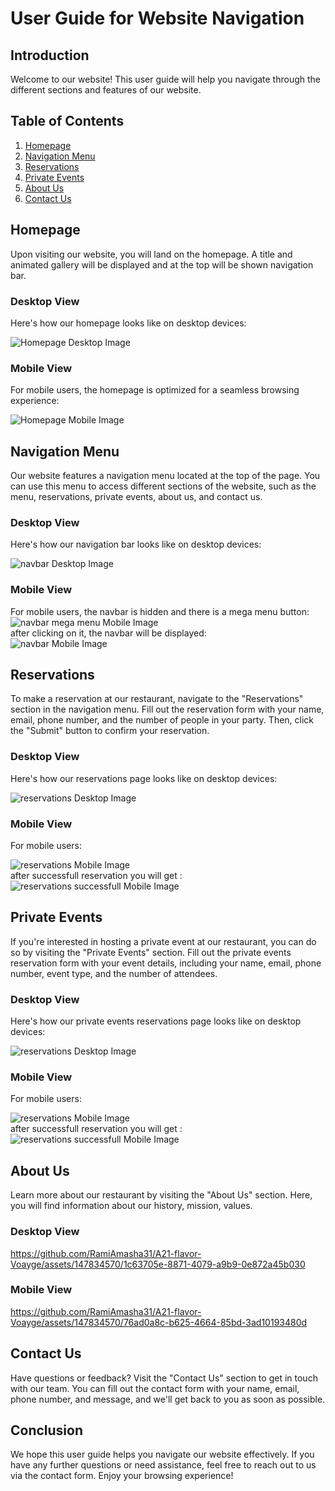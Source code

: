 # User Guide for Website Navigation

## Introduction
Welcome to our website! This user guide will help you navigate through the different sections and features of our website.

## Table of Contents
1. [Homepage](#homepage)
2. [Navigation Menu](#navigation-menu)
3. [Reservations](#reservations)
4. [Private Events](#private-events)
5. [About Us](#about-us)
6. [Contact Us](#contact-us)

## Homepage
Upon visiting our website, you will land on the homepage. A title and animated gallery will be displayed and at the top will be shown navigation bar.
### Desktop View
Here's how our homepage looks like on desktop devices:

![Homepage Desktop Image](../images/home-page-desktop.png)

### Mobile View
For mobile users, the homepage is optimized for a seamless browsing experience:

![Homepage Mobile Image](../images/home-page-mobile.png)

## Navigation Menu
Our website features a navigation menu located at the top of the page. You can use this menu to access different sections of the website, such as the menu, reservations, private events, about us, and contact us.
### Desktop View
Here's how our navigation bar looks like on desktop devices:

![navbar Desktop Image](../images/navbar-desktop.png)

### Mobile View
For mobile users, the navbar is hidden and there is a mega menu button:
![navbar mega menu Mobile Image](../images/navbar1-mobile.png) <br>
after clicking on it, the navbar will be displayed:<br>
![navbar Mobile Image](../images/navbar2-mobile.png)



## Reservations
To make a reservation at our restaurant, navigate to the "Reservations" section in the navigation menu. Fill out the reservation form with your name, email, phone number, and the number of people in your party. Then, click the "Submit" button to confirm your reservation.

### Desktop View
Here's how our reservations page looks like on desktop devices:

![reservations Desktop Image](../images/res-desktop.png)

### Mobile View
For mobile users:

![reservations Mobile Image](../images/res-mobile.png)<br>
after successfull reservation you will get : <br>
![reservations successfull Mobile Image](../images/res-success.png)
## Private Events
If you're interested in hosting a private event at our restaurant, you can do so by visiting the "Private Events" section. Fill out the private events reservation form with your event details, including your name, email, phone number, event type, and the number of attendees.
### Desktop View
Here's how our private events reservations page looks like on desktop devices:

![reservations Desktop Image](../images/pevents-desktop.png)

### Mobile View
For mobile users:

![reservations Mobile Image](../images/pevents-mobile.png)<br>
after successfull reservation you will get : <br>
![reservations successfull Mobile Image](../images/pevents-success.png)

## About Us
Learn more about our restaurant by visiting the "About Us" section. Here, you will find information about our history, mission, values.
### Desktop View


https://github.com/RamiAmasha31/A21-flavor-Voayge/assets/147834570/1c63705e-8871-4079-a9b9-0e872a45b030


### Mobile View
https://github.com/RamiAmasha31/A21-flavor-Voayge/assets/147834570/76ad0a8c-b625-4664-85bd-3ad10193480d


## Contact Us
Have questions or feedback? Visit the "Contact Us" section to get in touch with our team. You can fill out the contact form with your name, email, phone number, and message, and we'll get back to you as soon as possible.

## Conclusion
We hope this user guide helps you navigate our website effectively. If you have any further questions or need assistance, feel free to reach out to us via the contact form. Enjoy your browsing experience!
